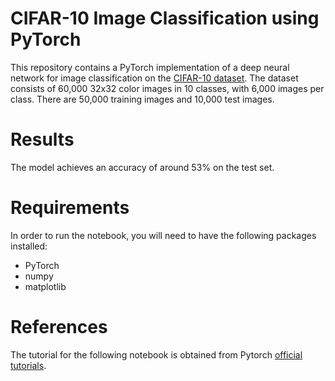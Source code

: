 # CIFAR-10 Image Classification using PyTorch

This repository contains a PyTorch implementation of a deep neural network for image classification on the [CIFAR-10 dataset](https://www.cs.toronto.edu/~kriz/cifar.html). The dataset consists of 60,000 32x32 color images in 10 classes, with 6,000 images per class. There are 50,000 training images and 10,000 test images.

# Results

The model achieves an accuracy of around 53% on the test set.


# Requirements

In order to run the notebook, you will need to have the following packages installed:

* PyTorch
* numpy
* matplotlib

# References

The tutorial for the following notebook is obtained from Pytorch [official tutorials](https://pytorch.org/tutorials/beginner/blitz/cifar10_tutorial.html).